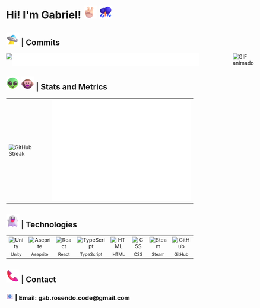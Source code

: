 <h1> Hi! I'm Gabriel! <img src="https://raw.githubusercontent.com/GabrielRosendoL/GabrielRosendoL/main/emojis/Victory Hand Light Skin Tone.png" width="35" height="35" alt="Victory Hand Light Skin Tone" /> <img src="https://raw.githubusercontent.com/GabrielRosendoL/GabrielRosendoL/main/emojis/Cloud with Lightning and Rain.png" width="35" height="35" alt="Cloud with Lightning and Rain" /> </h1>

 ## <img src="https://raw.githubusercontent.com/GabrielRosendoL/GabrielRosendoL/main/emojis/Flying Saucer.png" width="35" height="35" alt="Flying Saucer" /> | Commits
 
<div style="display: flex">  
 <img src="https://github-stats-gabriel.vercel.app/api?username=GabrielRosendoL&count_private=true&show_icons=false&hide_rank=true&include_all_commits=true&theme=merko" />
 <img src="metrics.plugin.codestats.svg" alt="Code::Stats Metrics" />
  <span>
        <span>&nbsp;&nbsp;&nbsp;&nbsp;&nbsp;&nbsp;&nbsp;&nbsp;&nbsp;&nbsp;&nbsp;&nbsp;&nbsp;&nbsp;&nbsp;&nbsp;&nbsp;&nbsp;&nbsp;&nbsp;&nbsp;&nbsp;&nbsp;</span>
  </span>
      <img src="https://media.giphy.com/media/v1.Y2lkPWVjZjA1ZTQ3ZnZlbWFrbjk4bWF5OW0wdXo4eDc3b25lbzlqYzg1N2VhMXJ6NTIyciZlcD12MV9naWZzX3NlYXJjaCZjdD1n/ljtfkyTD3PIUZaKWRi/giphy.gif" width="250" alt="GIF animado" />
</div>

 ## <img src="https://raw.githubusercontent.com/GabrielRosendoL/GabrielRosendoL/main/emojis/Alien.png" width="35" height="35" alt="Alien" /> <img src="https://raw.githubusercontent.com/GabrielRosendoL/GabrielRosendoL/main/emojis/Monkey Face.png" width="35" height="35" alt="Monkey Face" /> | Stats and Metrics 
<div align="center">
  <table>
    <tr>
      <td>
              <img src="https://streak-stats.demolab.com/?user=GabrielRosendoL&theme=merko" alt="GitHub Streak" />
      </td>
      <td>
        <img src="./metrics.plugin.habits.svg" alt="Coding Habits" width="420" />
      </td>
    </tr>
  </table>
</div>


<div style="display: inline">
      <h2><img src="https://raw.githubusercontent.com/GabrielRosendoL/GabrielRosendoL/main/emojis/Ghost.png" width="35" height="35" alt="Ghost" /> | Technologies</h2>
</div>
<table>
  <tr>
    <td align="center">
      <img src="https://cdn.simpleicons.org/unity/abd200" width="40" height="30" alt="Unity"/><br/>
      <sub>Unity</sub>
    </td>
    <td align="center">
      <img src="https://cdn.simpleicons.org/aseprite/abd200" width="40" height="30" alt="Aseprite"/><br/>
      <sub>Aseprite</sub>
    </td>
    <td align="center">
      <img src="https://cdn.simpleicons.org/react/abd200" width="40" height="30" alt="React"/><br/>
      <sub>React</sub>
    </td>
    <td align="center">
      <img src="https://cdn.simpleicons.org/typescript/abd200" width="40" height="30" alt="TypeScript"/><br/>
      <sub>TypeScript</sub>
    </td>
    <td align="center">
      <img src="https://cdn.simpleicons.org/html5/abd200" width="40" height="30" alt="HTML"/><br/>
      <sub>HTML</sub>
    </td>
    <td align="center">
      <img src="https://cdn.simpleicons.org/css/abd200" width="40" height="30" alt="CSS"/><br/>
      <sub>CSS</sub>
    </td>
    <td align="center">
      <img src="https://cdn.simpleicons.org/steam/abd200" width="40" height="30" alt="Steam"/><br/>
      <sub>Steam</sub>
    </td>
    <td align="center">
      <img src="https://cdn.simpleicons.org/github/abd200" width="40" height="30" alt="GitHub"/><br/>
      <sub>GitHub</sub>
    </td>
  </tr>
</table>

<div style="display: inline">
      <h2> <img src="https://raw.githubusercontent.com/GabrielRosendoL/GabrielRosendoL/main/emojis/Telephone Receiver.png" width="35" height="35" alt="Telephone Receiver" />  | Contact</h2>
</div>
<h3><img src="https://raw.githubusercontent.com/GabrielRosendoL/GabrielRosendoL/main/emojis/E-Mail.png" width="20" height="20" alt="E-Mail" /> | Email: gab.rosendo.code@gmail.com</h3>
